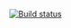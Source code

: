 [![Build status](https://ci.appveyor.com/api/projects/status/onaqoig8r0fyqv6a?svg=true)](https://ci.appveyor.com/project/Votgosh/patterns2)
